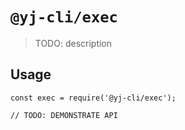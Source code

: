 # `@yj-cli/exec`

> TODO: description

## Usage

```
const exec = require('@yj-cli/exec');

// TODO: DEMONSTRATE API
```
